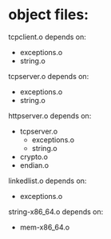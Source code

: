 # object files:

tcpclient.o depends on:
- exceptions.o
- string.o

tcpserver.o depends on:
- exceptions.o
- string.o

httpserver.o depends on:
- tcpserver.o
	- exceptions.o
	- string.o
- crypto.o
- endian.o

linkedlist.o depends on:
- exceptions.o

string-x86_64.o depends on:
- mem-x86_64.o
